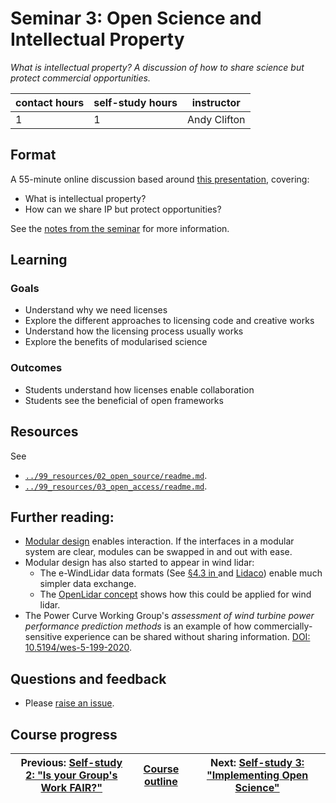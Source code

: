 # Seminar 3: Open Science and Intellectual Property

_*What is intellectual property? A discussion of how to share science but protect commercial opportunities.*_

| contact hours | self-study hours | instructor |
|---|---|---|
| 1 | 1 | Andy Clifton|

## Format
A 55-minute online discussion based around [this presentation](beamer/main.pdf), covering:
- What is intellectual property?
- How can we share IP but protect opportunities?

See the [notes from the seminar](notes/readme.md) for more information.

## Learning

### Goals
- Understand why we need licenses
- Explore the different approaches to licensing code and creative works
- Understand how the licensing process usually works
- Explore the benefits of modularised science

### Outcomes
- Students understand how licenses enable collaboration
- Students see the beneficial of open frameworks

## Resources
See 
- [`../99_resources/02_open_source/readme.md`](../99_resources/02_open_source/readme.md).
- [`../99_resources/03_open_access/readme.md`](../99_resources/03_open_access/readme.md).

## Further reading:
- [Modular design](https://en.wikipedia.org/wiki/Modular_design) enables interaction. If the interfaces in a modular system are clear, modules can be swapped in and out with ease.
- Modular design has also started to appear in wind lidar:
  - The e-WindLidar data formats (See [§4.3 in ](https://zenodo.org/record/2478051) and [Lidaco](https://github.com/e-WindLidar/Lidaco)) enable much simpler data exchange.
  - The [OpenLidar concept](https://zenodo.org/record/3414197) shows how this could be applied for wind lidar.
- The Power Curve Working Group's _assessment of wind turbine power performance prediction methods_ is an example of how commercially-sensitive experience can be shared without sharing information. [DOI: 10.5194/wes-5-199-2020](https://doi.org/10.5194/wes-5-199-2020).

## Questions and feedback
- Please [raise an issue](../../../issues).

## Course progress
| Previous: [Self-study 2: "Is your Group's Work FAIR?"](../04_selfstudy2/readme.md) | [Course outline](../readme.md#course-outline) | Next: [Self-study 3: "Implementing Open Science"](../06_selfstudy3/readme.md) |
| -- | -- | -- |

